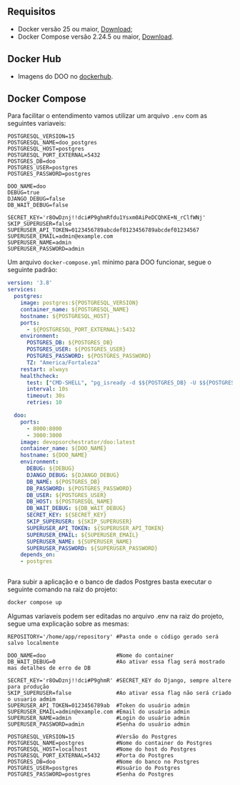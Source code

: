 ## Requisitos
* Docker versão 25 ou maior, [Download](https://docs.docker.com/get-docker/);
* Docker Compose versão 2.24.5 ou maior, [Download](https://docs.docker.com/compose/install/).

## Docker Hub
* Imagens do DOO no [dockerhub](https://hub.docker.com/r/devopsorchestrator/doo/tags).

## Docker Compose
Para facilitar o entendimento vamos utilizar um arquivo `.env` com as seguintes variaveis:
```Dotenv
POSTGRESQL_VERSION=15
POSTGRESQL_NAME=doo_postgres
POSTGRESQL_HOST=postgres
POSTGRESQL_PORT_EXTERNAL=5432
POSTGRES_DB=doo
POSTGRES_USER=postgres
POSTGRES_PASSWORD=postgres

DOO_NAME=doo
DEBUG=true
DJANGO_DEBUG=false
DB_WAIT_DEBUG=false

SECRET_KEY='r8OwDznj!!dci#P9ghmRfdu1Ysxm0AiPeDCQhKE+N_rClfWNj'
SKIP_SUPERUSER=false
SUPERUSER_API_TOKEN=0123456789abcdef0123456789abcdef01234567
SUPERUSER_EMAIL=admin@example.com
SUPERUSER_NAME=admin
SUPERUSER_PASSWORD=admin
```

Um arquivo `docker-compose.yml` minimo para DOO funcionar, segue o seguinte padrão:

```yaml
version: '3.8'
services:
  postgres:
    image: postgres:${POSTGRESQL_VERSION}
    container_name: ${POSTGRESQL_NAME}
    hostname: ${POSTGRESQL_HOST}
    ports:
      - ${POSTGRESQL_PORT_EXTERNAL}:5432
    environment:
      POSTGRES_DB: ${POSTGRES_DB}
      POSTGRES_USER: ${POSTGRES_USER}
      POSTGRES_PASSWORD: ${POSTGRES_PASSWORD}
      TZ: "America/Fortaleza"
    restart: always
    healthcheck:
      test: ["CMD-SHELL", "pg_isready -d $${POSTGRES_DB} -U $${POSTGRES_USER}"]
      interval: 10s
      timeout: 30s
      retries: 10

  doo:
    ports:
      - 8000:8000
      - 3000:3000
    image: devopsorchestrator/doo:latest
    container_name: ${DOO_NAME}
    hostname: ${DOO_NAME}
    environment:
      DEBUG: ${DEBUG}
      DJANGO_DEBUG: ${DJANGO_DEBUG}
      DB_NAME: ${POSTGRES_DB}
      DB_PASSWORD: ${POSTGRES_PASSWORD}
      DB_USER: ${POSTGRES_USER}
      DB_HOST: ${POSTGRESQL_NAME}
      DB_WAIT_DEBUG: ${DB_WAIT_DEBUG}
      SECRET_KEY: ${SECRET_KEY}
      SKIP_SUPERUSER: ${SKIP_SUPERUSER}
      SUPERUSER_API_TOKEN: ${SUPERUSER_API_TOKEN}
      SUPERUSER_EMAIL: ${SUPERUSER_EMAIL}
      SUPERUSER_NAME: ${SUPERUSER_NAME}
      SUPERUSER_PASSWORD: ${SUPERUSER_PASSWORD}
    depends_on:
    - postgres
    
```

Para subir a aplicação e o banco de dados Postgres basta executar o seguinte comando na raiz do projeto:

```bash
docker compose up
```
Algumas variaveis podem ser editadas no arquivo .env na raiz do projeto, segue uma explicação sobre as mesmas:

```Dotenv
REPOSITORY='/home/app/repository' #Pasta onde o código gerado será salvo localmente

DOO_NAME=doo                      #Nome do container
DB_WAIT_DEBUG=0                   #Ao ativar essa flag será mostrado mas detalhes de erro de DB

SECRET_KEY='r8OwDznj!!dci#P9ghmR' #SECRET_KEY do Django, sempre altere para produção
SKIP_SUPERUSER=false              #Ao ativar essa flag não será criado o usuario admim
SUPERUSER_API_TOKEN=0123456789ab  #Token do usuário admin
SUPERUSER_EMAIL=admin@example.com #Email do usuário admin
SUPERUSER_NAME=admin              #Login do usuário admin
SUPERUSER_PASSWORD=admin          #Senha do usuário admin

POSTGRESQL_VERSION=15             #Versão do Postgres
POSTGRESQL_NAME=postgres          #Nome do container do Postgres
POSTGRESQL_HOST=localhost         #Nome do host do Postgres
POSTGRESQL_PORT_EXTERNAL=5432     #Porta do Postgres
POSTGRES_DB=doo                   #Nome do banco no Postgres
POSTGRES_USER=postgres            #Usuário do Postgres
POSTGRES_PASSWORD=postgres        #Senha do Postgres

```
